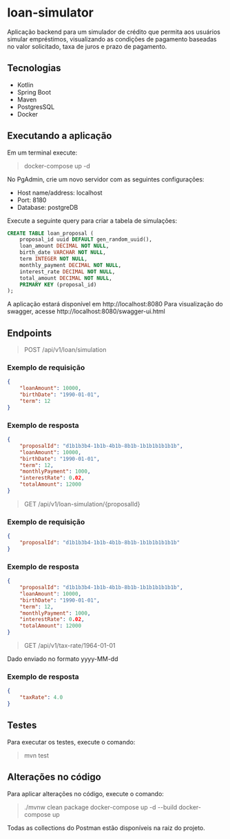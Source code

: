 # loan-simulator
Aplicação backend para um simulador de crédito que permita aos usuários simular empréstimos, visualizando as condições de pagamento baseadas no valor solicitado, taxa de juros e prazo de pagamento.

## Tecnologias

- Kotlin
- Spring Boot
- Maven
- PostgresSQL
- Docker

## Executando a aplicação

Em um terminal execute:
> docker-compose up -d

No PgAdmin, crie um novo servidor com as seguintes configurações:
- Host name/address: localhost
- Port: 8180
- Database: postgreDB

Execute a seguinte query para criar a tabela de simulações:
```sql
CREATE TABLE loan_proposal (
    proposal_id uuid DEFAULT gen_random_uuid(),
    loan_amount DECIMAL NOT NULL,
    birth_date VARCHAR NOT NULL,
    term INTEGER NOT NULL,
    monthly_payment DECIMAL NOT NULL,
    interest_rate DECIMAL NOT NULL,
    total_amount DECIMAL NOT NULL,
    PRIMARY KEY (proposal_id)
);
```

A aplicação estará disponível em http://localhost:8080
Para visualização do swagger, acesse http://localhost:8080/swagger-ui.html

## Endpoints
> POST /api/v1/loan/simulation
> 
### Exemplo de requisição
```json
{
    "loanAmount": 10000,
    "birthDate": "1990-01-01",
    "term": 12
}
``` 

### Exemplo de resposta
```json
{
    "proposalId": "d1b1b3b4-1b1b-4b1b-8b1b-1b1b1b1b1b1b",
    "loanAmount": 10000,
    "birthDate": "1990-01-01",
    "term": 12,
    "monthlyPayment": 1000,
    "interestRate": 0.02,
    "totalAmount": 12000
}
```

> GET /api/v1/loan-simulation/{proposalId}
### Exemplo de requisição
```json
{
    "proposalId": "d1b1b3b4-1b1b-4b1b-8b1b-1b1b1b1b1b1b"
}
```

### Exemplo de resposta
```json
{
    "proposalId": "d1b1b3b4-1b1b-4b1b-8b1b-1b1b1b1b1b1b",
    "loanAmount": 10000,
    "birthDate": "1990-01-01",
    "term": 12,
    "monthlyPayment": 1000,
    "interestRate": 0.02,
    "totalAmount": 12000
}
```
> GET /api/v1/tax-rate/1964-01-01

Dado enviado no formato yyyy-MM-dd
### Exemplo de resposta
```json
{
    "taxRate": 4.0
}
```

## Testes
Para executar os testes, execute o comando:
> mvn test

## Alterações no código
Para aplicar alterações no código, execute o comando:
> ./mvnw clean package
> docker-compose up -d --build
> docker-compose up

Todas as collections do Postman estão disponíveis na raiz do projeto.